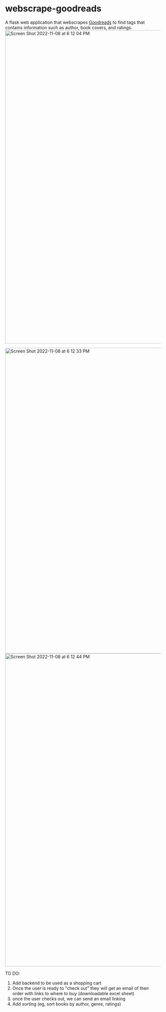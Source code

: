 # webscrape-goodreads
A flask web application that webscrapes [Goodreads](https://www.goodreads.com/) to find tags that contains information such as author, book covers, and ratings. 
<img width="1014" alt="Screen Shot 2022-11-08 at 6 12 04 PM" src="https://user-images.githubusercontent.com/68759170/200696094-39c96f33-d714-4cf8-ad09-cdb3258e3880.png">

<img width="989" alt="Screen Shot 2022-11-08 at 6 12 33 PM" src="https://user-images.githubusercontent.com/68759170/200696105-3e04ac17-78e0-4ca6-aae8-b047484c58ae.png">

<img width="1013" alt="Screen Shot 2022-11-08 at 6 12 44 PM" src="https://user-images.githubusercontent.com/68759170/200696113-641a516e-e230-4f6d-9646-ce84bfab1fdd.png">

TO DO:
1. Add backend to be used as a shopping cart
2. Once the user is ready to "check out" they will get an email of their order with links to where to buy (downloadable excel sheet) 
3. once the user checks out, we can send an email linking 
4. Add sorting (eg, sort books by author, genre, ratings) 

